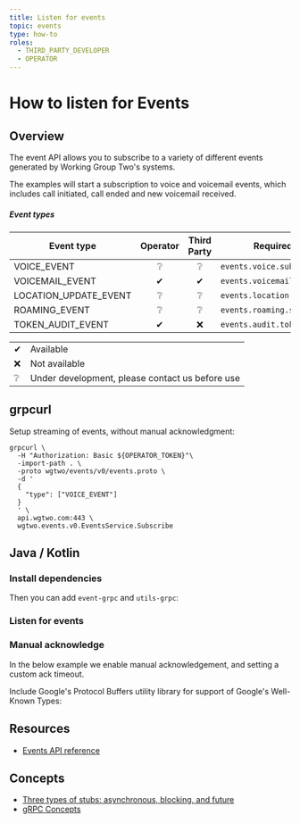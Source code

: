```yaml
---
title: Listen for events
topic: events
type: how-to
roles:
  - THIRD_PARTY_DEVELOPER
  - OPERATOR
---
```


# How to listen for Events

## Overview

The event API allows you to subscribe to a variety of different events generated by Working Group Two's systems.

The examples will start a subscription to voice and voicemail events, which includes call initiated, call ended and
new voicemail received.

##### Event types

| Event type            | Operator | Third Party | Required right                 |
|-----------------------|:--------:|:-----------:|--------------------------------|
| VOICE_EVENT           |     ❔    |     ❔       | `events.voice.subscribe`       |
| VOICEMAIL_EVENT       |     ✔    |     ✔       | `events.voicemail.subscribe`   |
| LOCATION_UPDATE_EVENT |     ❔    |     ❔       | `events.location.subscribe`    |
| ROAMING_EVENT         |     ❔    |     ❔       | `events.roaming.subscribe`     |
| TOKEN_AUDIT_EVENT     |     ✔    |     ❌       | `events.audit.token.subscribe` |

|   |                                                 |
|---|-------------------------------------------------|
| ✔ | Available                                       |
| ❌ | Not available                                   |
| ❔ | Under development, please contact us before use |

<DemoConfigurer />

## grpcurl

Setup streaming of events, without manual acknowledgment:
```shell script
grpcurl \
  -H "Authorization: Basic ${OPERATOR_TOKEN}"\
  -import-path . \
  -proto wgtwo/events/v0/events.proto \
  -d '
  {
    "type": ["VOICE_EVENT"]
  }
  ' \
  api.wgtwo.com:443 \
  wgtwo.events.v0.EventsService.Subscribe
```

## Java / Kotlin

### Install dependencies
<JitpackDependency />

Then you can add `event-grpc` and `utils-grpc`:

<ClientDependencies :clients="['events-grpc', 'utils-grpc']"/>

### Listen for events
<GithubCode fileUrl="https://github.com/working-group-two/docs.wgtwo.com/blob/master/examples/kotlin/operator/events/src/main/kotlin/GetEvents.kt" language="kotlin" />

### Manual acknowledge
In the below example we enable manual acknowledgement, and setting a custom ack timeout.

Include Google's Protocol Buffers utility library for support of Google's Well-Known Types:
<ClientDependencies :clients="['protobuf-java-util']"/>

<GithubCode fileUrl="https://github.com/working-group-two/docs.wgtwo.com/blob/master/examples/kotlin/operator/events/src/main/kotlin/GetEventsManualAck.kt" language="kotlin" />

## Resources
* [Events API reference](https://github.com/working-group-two/wgtwoapis/blob/master/wgtwo/events/v0/events.proto)

## Concepts
* [Three types of stubs: asynchronous, blocking, and future](https://grpc.io/docs/reference/java/generated-code/)
* [gRPC Concepts](https://grpc.io/docs/guides/concepts/)
